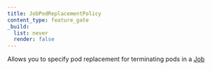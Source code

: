 ```yaml
---
title: JobPodReplacementPolicy
content_type: feature_gate
_build:
  list: never
  render: false
---
```

Allows you to specify pod replacement for terminating pods in a [Job](/docs/concepts/workloads/controllers/job)
